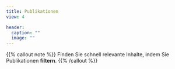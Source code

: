 ```yaml
---
title: Publikationen
view: 4

header:
  caption: ""
  image: ""
---
```




{{% callout note %}}
Finden Sie schnell relevante Inhalte, indem Sie Publikationen **filtern**.
{{% /callout %}}
